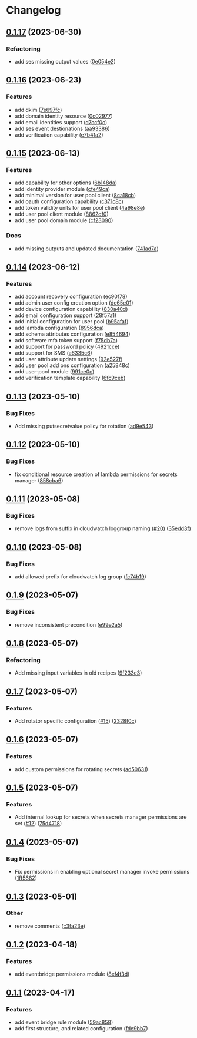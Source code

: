 # Changelog

## [0.1.17](https://github.com/Excoriate/terraform-registry-aws-events/compare/v0.1.16...v0.1.17) (2023-06-30)


### Refactoring

* add ses missing output values ([0e054e2](https://github.com/Excoriate/terraform-registry-aws-events/commit/0e054e2e309e3c0d7fe290be28cdf08e302b2cd2))

## [0.1.16](https://github.com/Excoriate/terraform-registry-aws-events/compare/v0.1.15...v0.1.16) (2023-06-23)


### Features

* add dkim ([7e697fc](https://github.com/Excoriate/terraform-registry-aws-events/commit/7e697fc370c675b87e48cb73eff0bae4ed26a696))
* add domain identity resource ([0c02977](https://github.com/Excoriate/terraform-registry-aws-events/commit/0c02977c3f16567c6363c9c9a2fbd3dcbd004354))
* add email identities support ([d7ccf0c](https://github.com/Excoriate/terraform-registry-aws-events/commit/d7ccf0c0acd689ca74382e76d282c68e8bc3a62b))
* add ses event destionations ([aa93386](https://github.com/Excoriate/terraform-registry-aws-events/commit/aa93386a498d538bb485769f448400f32c2641a7))
* add verification capability ([e7b41a2](https://github.com/Excoriate/terraform-registry-aws-events/commit/e7b41a253eedfca4c2bb6072153527aef7525e65))

## [0.1.15](https://github.com/Excoriate/terraform-registry-aws-events/compare/v0.1.14...v0.1.15) (2023-06-13)


### Features

* add capability for other options ([6b148da](https://github.com/Excoriate/terraform-registry-aws-events/commit/6b148daa8d9771d03ab426f9527d1fac47fbe02c))
* add identity provider module ([cfe49ca](https://github.com/Excoriate/terraform-registry-aws-events/commit/cfe49ca355322fd67d9547d5799a7bd293e723ae))
* add minimal version for user pool client ([8ca18cb](https://github.com/Excoriate/terraform-registry-aws-events/commit/8ca18cb9834b2be572f3005d8da07b25c2511ff6))
* add oauth configuration capability ([c371c8c](https://github.com/Excoriate/terraform-registry-aws-events/commit/c371c8ca6eeb9f229bb7d5cfc1da106747e97e2f))
* add token validity units for user pool client ([4a98e8e](https://github.com/Excoriate/terraform-registry-aws-events/commit/4a98e8e834c3a0fe6452aaeaf436e7cbfca4a857))
* add user pool client module ([8862df0](https://github.com/Excoriate/terraform-registry-aws-events/commit/8862df0ea64cdc35386b9cbe54cfc6b35b73e049))
* add user pool domain module ([cf23090](https://github.com/Excoriate/terraform-registry-aws-events/commit/cf23090748654556ffab3c433f842f70ba9227c3))


### Docs

* add missing outputs and updated documentation ([741ad7a](https://github.com/Excoriate/terraform-registry-aws-events/commit/741ad7a0f8814c9e6eb6b6f658835f085e454e00))

## [0.1.14](https://github.com/Excoriate/terraform-registry-aws-events/compare/v0.1.13...v0.1.14) (2023-06-12)


### Features

* add account recovery configuration ([ec90f78](https://github.com/Excoriate/terraform-registry-aws-events/commit/ec90f78092a91e0c1f295008837b8e85a2b64798))
* add admin user config creation option ([de65e01](https://github.com/Excoriate/terraform-registry-aws-events/commit/de65e01db49e7de2fab342f172db969a92e03fd2))
* add device configuration capability ([830a40d](https://github.com/Excoriate/terraform-registry-aws-events/commit/830a40dd5c7e3fd9d77ba057604b8086e2d776aa))
* add email configuration support ([28f57a1](https://github.com/Excoriate/terraform-registry-aws-events/commit/28f57a1f2613b142790f2abbc21020f758943cc6))
* add initial configuration for user pool ([b95afaf](https://github.com/Excoriate/terraform-registry-aws-events/commit/b95afafdc4108f5d52fb2dcfb3b39718d9779a9d))
* add lambda configuration ([8956dca](https://github.com/Excoriate/terraform-registry-aws-events/commit/8956dcacfb30df2c1f90307b1b4a055c42c42a2a))
* add schema attributes configuration ([e854694](https://github.com/Excoriate/terraform-registry-aws-events/commit/e854694b95291ed53968071f87d1058ba38da1bf))
* add software mfa token support ([f75db7a](https://github.com/Excoriate/terraform-registry-aws-events/commit/f75db7a3311fe26230e2da72baace85e6761b210))
* add support for password policy ([4921cce](https://github.com/Excoriate/terraform-registry-aws-events/commit/4921ccea56a8f73d400a1d45f13d1c59cf530790))
* add support for SMS ([a6335c6](https://github.com/Excoriate/terraform-registry-aws-events/commit/a6335c6703b71a95989024bc40255dca5c4d2433))
* add user attribute update settings ([92e527f](https://github.com/Excoriate/terraform-registry-aws-events/commit/92e527f52afda10af9da06a831865c50863e0363))
* add user pool add ons configuration ([a25848c](https://github.com/Excoriate/terraform-registry-aws-events/commit/a25848cd61df5481070a707c1ad235a6e6e71bc5))
* add user-pool module ([991ce0c](https://github.com/Excoriate/terraform-registry-aws-events/commit/991ce0cf90099a6109ef5bb663e29c78d3d59aed))
* add verification template capability ([6fc9ceb](https://github.com/Excoriate/terraform-registry-aws-events/commit/6fc9ceb48a506c9ce10c76a94c2b4416dc767061))

## [0.1.13](https://github.com/Excoriate/terraform-registry-aws-events/compare/v0.1.12...v0.1.13) (2023-05-10)


### Bug Fixes

* Add missing putsecretvalue policy for rotation ([ad9e543](https://github.com/Excoriate/terraform-registry-aws-events/commit/ad9e54367738cf656d5d85c7afc121da5e25f0aa))

## [0.1.12](https://github.com/Excoriate/terraform-registry-aws-events/compare/v0.1.11...v0.1.12) (2023-05-10)


### Bug Fixes

* fix conditional resource creation of lambda permissions for secrets manager ([858cba6](https://github.com/Excoriate/terraform-registry-aws-events/commit/858cba6d74a4dbe7bd81fa3084f5028414a5b929))

## [0.1.11](https://github.com/Excoriate/terraform-registry-aws-events/compare/v0.1.10...v0.1.11) (2023-05-08)


### Bug Fixes

* remove logs from suffix in cloudwatch loggroup naming ([#20](https://github.com/Excoriate/terraform-registry-aws-events/issues/20)) ([35edd3f](https://github.com/Excoriate/terraform-registry-aws-events/commit/35edd3fa0b12951f487b42ec7d01eb1ca87398a8))

## [0.1.10](https://github.com/Excoriate/terraform-registry-aws-events/compare/v0.1.9...v0.1.10) (2023-05-08)


### Bug Fixes

* add allowed prefix for cloudwatch log group ([fc74b19](https://github.com/Excoriate/terraform-registry-aws-events/commit/fc74b19d73ff185bfeb1030ab6f4afc6afa06e3f))

## [0.1.9](https://github.com/Excoriate/terraform-registry-aws-events/compare/v0.1.8...v0.1.9) (2023-05-07)


### Bug Fixes

* remove inconsistent precondition ([e99e2a5](https://github.com/Excoriate/terraform-registry-aws-events/commit/e99e2a55758b11aedd0df8bcd2b3a0a520a49774))

## [0.1.8](https://github.com/Excoriate/terraform-registry-aws-events/compare/v0.1.7...v0.1.8) (2023-05-07)


### Refactoring

* Add missing input variables in old recipes ([9f233e3](https://github.com/Excoriate/terraform-registry-aws-events/commit/9f233e33d8b7d1ce74f1fee9f9c4fc00b02a2adc))

## [0.1.7](https://github.com/Excoriate/terraform-registry-aws-events/compare/v0.1.6...v0.1.7) (2023-05-07)


### Features

* Add rotator specific configuration ([#15](https://github.com/Excoriate/terraform-registry-aws-events/issues/15)) ([2328f0c](https://github.com/Excoriate/terraform-registry-aws-events/commit/2328f0c24e16eee5c363f271bcf6473468d488bb))

## [0.1.6](https://github.com/Excoriate/terraform-registry-aws-events/compare/v0.1.5...v0.1.6) (2023-05-07)


### Features

* add custom permissions for rotating secrets ([ad50631](https://github.com/Excoriate/terraform-registry-aws-events/commit/ad506318526a127ff3428dfbb601b010eab17def))

## [0.1.5](https://github.com/Excoriate/terraform-registry-aws-events/compare/v0.1.4...v0.1.5) (2023-05-07)


### Features

* Add internal lookup for secrets when secrets manager permissions are set ([#12](https://github.com/Excoriate/terraform-registry-aws-events/issues/12)) ([75d4718](https://github.com/Excoriate/terraform-registry-aws-events/commit/75d471813786f9f792ba5da28c6f7758ee83b050))

## [0.1.4](https://github.com/Excoriate/terraform-registry-aws-events/compare/v0.1.3...v0.1.4) (2023-05-07)


### Bug Fixes

* Fix permissions in enabling optional secret manager invoke permissions ([1ff5662](https://github.com/Excoriate/terraform-registry-aws-events/commit/1ff56626ed232babab7c0e1697c3def5f4de4e30))

## [0.1.3](https://github.com/Excoriate/terraform-registry-aws-events/compare/v0.1.2...v0.1.3) (2023-05-01)


### Other

* remove comments ([c3fa23e](https://github.com/Excoriate/terraform-registry-aws-events/commit/c3fa23e1335f7fac99dc6b17d666e9ab17ec679e))

## [0.1.2](https://github.com/Excoriate/terraform-registry-aws-events/compare/v0.1.1...v0.1.2) (2023-04-18)


### Features

* add eventbridge permissions module ([8ef4f3d](https://github.com/Excoriate/terraform-registry-aws-events/commit/8ef4f3d300f26ae087dae5662056e38cc5d6f17c))

## [0.1.1](https://github.com/Excoriate/terraform-registry-aws-events/compare/v0.1.0...v0.1.1) (2023-04-17)


### Features

* add event bridge rule module ([59ac858](https://github.com/Excoriate/terraform-registry-aws-events/commit/59ac858cd47c992eb881c3184a1d6020c4c87fc3))
* add first structure, and related configuration ([fde9bb7](https://github.com/Excoriate/terraform-registry-aws-events/commit/fde9bb75dbb1701b8ef2732b920c154c7cc1132a))
